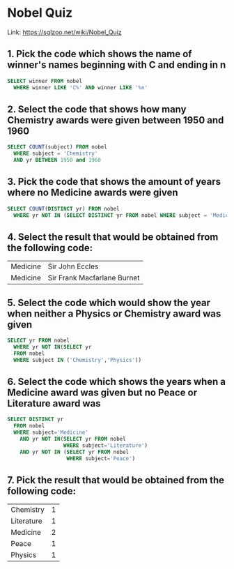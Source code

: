 # Nobel Quiz

Link: https://sqlzoo.net/wiki/Nobel_Quiz

## 1. Pick the code which shows the name of winner's names beginning with C and ending in n

```sql
SELECT winner FROM nobel
  WHERE winner LIKE 'C%' AND winner LIKE '%n'
```

## 2. Select the code that shows how many Chemistry awards were given between 1950 and 1960

```sql
SELECT COUNT(subject) FROM nobel
  WHERE subject = 'Chemistry'
  AND yr BETWEEN 1950 and 1960
```

## 3. Pick the code that shows the amount of years where no Medicine awards were given

```sql
SELECT COUNT(DISTINCT yr) FROM nobel
  WHERE yr NOT IN (SELECT DISTINCT yr FROM nobel WHERE subject = 'Medicine')
```

## 4. Select the result that would be obtained from the following code:

| | |
|-|-|
| Medicine | Sir John Eccles |
| Medicine | Sir Frank Macfarlane Burnet |

## 5. Select the code which would show the year when neither a Physics or Chemistry award was given

```sql
SELECT yr FROM nobel
  WHERE yr NOT IN(SELECT yr 
  FROM nobel
  WHERE subject IN ('Chemistry','Physics'))
```

## 6. Select the code which shows the years when a Medicine award was given but no Peace or Literature award was

```sql
SELECT DISTINCT yr
  FROM nobel
  WHERE subject='Medicine' 
    AND yr NOT IN(SELECT yr FROM nobel 
                  WHERE subject='Literature')
    AND yr NOT IN (SELECT yr FROM nobel
                   WHERE subject='Peace')
```

## 7. Pick the result that would be obtained from the following code:

| | |
| - | - |
| Chemistry | 1 |
| Literature | 1 |
| Medicine | 2 |
| Peace | 1 |
| Physics | 1 |
